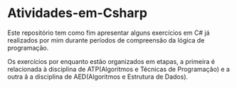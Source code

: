 # Atividades-em-Csharp
Este repositório tem como fim apresentar alguns exercícios em C# já realizados por mim durante períodos de compreensão da lógica de programação. 

Os exercícios por enquanto estão organizados em etapas, a primeira é relacionada à disciplina de ATP(Algoritmos e Técnicas de Programação) e a outra â a disciplina de AED(Algoritmos e Estrutura de Dados). 
